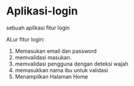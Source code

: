 # Aplikasi-login
sebuah aplikasi fitur login

ALur fitur login:
1. Memasukan email dan password
2. memvalidasi masukan.
3. memvalidasi pengguna dengan deteksi wajah
4. memasukkan nama ibu untuk validasi
5. Menampilkan Halaman Home
